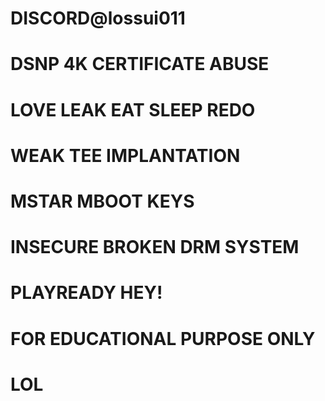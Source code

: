 # DISCORD@lossui011
# DSNP 4K CERTIFICATE ABUSE
# LOVE LEAK EAT SLEEP REDO
# WEAK TEE IMPLANTATION
# MSTAR MBOOT KEYS
# INSECURE BROKEN DRM SYSTEM
# PLAYREADY HEY!
# FOR EDUCATIONAL PURPOSE ONLY 
# LOL
